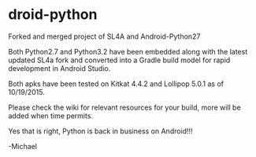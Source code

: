 # droid-python

Forked and merged project of SL4A and Android-Python27

Both Python2.7 and Python3.2 have been embedded along with the latest
updated SL4a fork and converted into a Gradle build model for rapid development in Android Studio. 

Both apks have been tested on Kitkat 4.4.2 and Lollipop 5.0.1 as of 10/19/2015.

Please check the wiki for relevant resources for your build, more will be added when time permits.

Yes that is right, Python is back in business on Android!!!

-Michael
